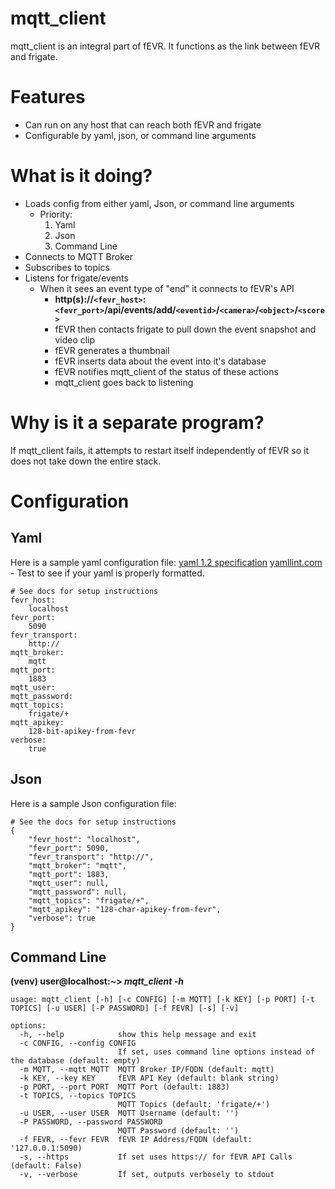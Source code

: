 # mqtt_client

mqtt_client is an integral part of fEVR.  It functions as the link between fEVR and frigate.

# Features
- Can run on any host that can reach both fEVR and frigate
- Configurable by yaml, json, or command line arguments

# What is it doing?
- Loads config from either yaml, Json, or command line arguments
    - Priority:
        1. Yaml
        2. Json
        3. Command Line
- Connects to MQTT Broker
- Subscribes to topics
- Listens for frigate/events
    - When it sees an event type of "end" it connects to fEVR's API
        - **http(s)://`<fevr_host>`:`<fevr_port>`/api/events/add/`<eventid>`/`<camera>`/`<object>`/`<score>`**
        - fEVR then contacts frigate to pull down the event snapshot and video clip
        - fEVR generates a thumbnail
        - fEVR inserts data about the event into it's database
        - fEVR notifies mqtt_client of the status of these actions
        - mqtt_client goes back to listening

# Why is it a separate program?
If mqtt_client fails, it attempts to restart itself independently of fEVR so it does not take down the entire stack.

# Configuration

## Yaml
Here is a sample yaml configuration file:
[yaml 1.2 specification](https://yaml.org/spec/1.2.2/)
[yamllint.com](https://yamllint.com) - Test to see if your yaml is properly formatted.
```
# See docs for setup instructions
fevr_host:
    localhost
fevr_port:
    5090
fevr_transport:
    http://
mqtt_broker:
    mqtt
mqtt_port:
    1883
mqtt_user:
mqtt_password:
mqtt_topics:
    frigate/+
mqtt_apikey:
    128-bit-apikey-from-fevr
verbose:
    true
```
## Json
Here is a sample Json configuration file:
```
# See the docs for setup instructions
{
    "fevr_host": "localhost",
    "fevr_port": 5090,
    "fevr_transport": "http://",
    "mqtt_broker": "mqtt",
    "mqtt_port": 1883,
    "mqtt_user": null,
    "mqtt_password": null,
    "mqtt_topics": "frigate/+",
    "mqtt_apikey": "128-char-apikey-from-fevr",
    "verbose": true
}
```

## Command Line

**(venv) user@localhost:~> *mqtt_client -h***
```
usage: mqtt_client [-h] [-c CONFIG] [-m MQTT] [-k KEY] [-p PORT] [-t TOPICS] [-u USER] [-P PASSWORD] [-f FEVR] [-s] [-v]

options:
  -h, --help            show this help message and exit
  -c CONFIG, --config CONFIG
                        If set, uses command line options instead of the database (default: empty)
  -m MQTT, --mqtt MQTT  MQTT Broker IP/FQDN (default: mqtt)
  -k KEY, --key KEY     fEVR API Key (default: blank string)
  -p PORT, --port PORT  MQTT Port (default: 1883)
  -t TOPICS, --topics TOPICS
                        MQTT Topics (default: 'frigate/+')
  -u USER, --user USER  MQTT Username (default: '')
  -P PASSWORD, --password PASSWORD
                        MQTT Password (default: '')
  -f FEVR, --fevr FEVR  fEVR IP Address/FQDN (default: '127.0.0.1:5090)
  -s, --https           If set uses https:// for fEVR API Calls (default: False)
  -v, --verbose         If set, outputs verbosely to stdout
```